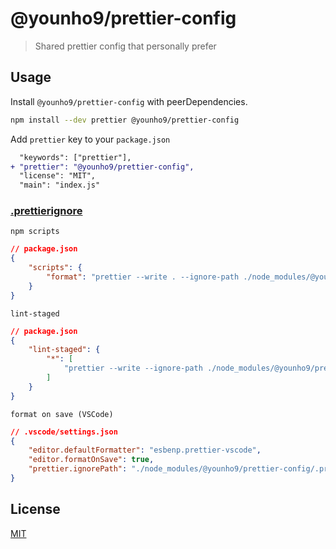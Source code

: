 # @younho9/prettier-config

> Shared prettier config that personally prefer

## Usage

Install `@younho9/prettier-config` with peerDependencies.

```sh
npm install --dev prettier @younho9/prettier-config
```

Add `prettier` key to your `package.json`

```diff
  "keywords": ["prettier"],
+ "prettier": "@younho9/prettier-config",
  "license": "MIT",
  "main": "index.js"
```

### [.prettierignore](./.prettierignore)

`npm scripts`

```json
// package.json
{
	"scripts": {
		"format": "prettier --write . --ignore-path ./node_modules/@younho9/prettier-config/.prettierignore"
	}
}
```

`lint-staged`

```json
// package.json
{
	"lint-staged": {
		"*": [
			"prettier --write --ignore-path ./node_modules/@younho9/prettier-config/.prettierignore"
		]
	}
}
```

`format on save (VSCode)`

```json
// .vscode/settings.json
{
	"editor.defaultFormatter": "esbenp.prettier-vscode",
	"editor.formatOnSave": true,
	"prettier.ignorePath": "./node_modules/@younho9/prettier-config/.prettierignore"
}
```

## License

[MIT](LICENSE)
